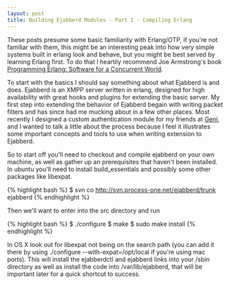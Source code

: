 ```yaml
---
layout: post
title: Building Ejabberd Modules - Part 1 - Compiling Erlang
---
```


These posts presume some basic familiarity with Erlang/OTP, if you're not familiar with them, this might be an interesting peak into how very simple systems built in erlang look and behave, but you might be best served by learning Erlang first. To do that I heartily recommend Joe Armstrong's book <a href="http://www.pragprog.com/titles/jaerlang/programming-erlang">Programming Erlang: Software for a Concurrent World</a>.

To start with the basics I should say something about what Ejabberd is and does. Ejabberd is an XMPP server written in erlang, designed for high availability with great hooks and plugins for extending the basic server. My first step into extending the behavior of Ejabberd begain with writing packet filters and has since had me mucking about in a few other places. Most recently I designed a custom authentication module for my friends at <a href="http://www.geni.com/">Geni</a>, and I wanted to talk a little about the process because I feel it illustrates some important concepts and tools to use when writing extension to Ejabberd.

So to start off you'll need to checkout and compile ejabberd on your own machine, as well as gather up an prerequisites that haven't been installed. In ubuntu you'll need to install build_essentials and possibly some other packages like libexpat.

{% highlight bash %}
$ svn co http://svn.process-one.net/ejabberd/trunk ejabberd
{% endhighlight %}

Then we'll want to enter into the src directory and run

{% highlight bash %}
$ ./configure
$ make
$ sudo make install
{% endhighlight %}

In OS X look out for libexpat not being on the search path (you can add it there by using ./configure --with-expat=/opt/local if you're using mac ports). This will install the ejabberdctl and ejabberd links into your /sbin directory as well as install the code into /var/lib/ejabberd, that will be important later for a quick shortcut to success.
